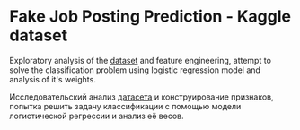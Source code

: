 # Fake Job Posting Prediction - Kaggle dataset

Exploratory analysis of the [dataset](https://www.kaggle.com/shivamb/real-or-fake-fake-jobposting-prediction) and feature engineering, attempt to solve the classification problem using logistic regression model and analysis of it's weights.

Исследовательский анализ [датасета](https://www.kaggle.com/shivamb/real-or-fake-fake-jobposting-prediction) и конструирование признаков, попытка решить задачу классификации с помощью модели логистической регрессии и анализ её весов.
